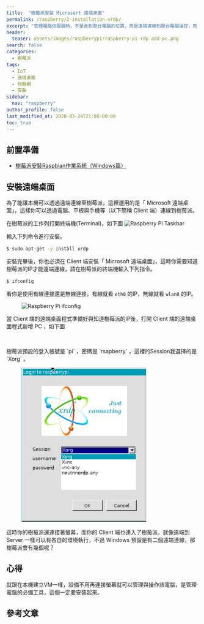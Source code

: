 ```yaml
---
title:  "樹莓派安裝 Microsort 遠端桌面"
permalink: /raspberry/2-installation-xrdp/
excerpt: "管理電腦伺服器時，不是走到那台電腦的位置，而是遠端連線到那台電腦操控，而 Microsoft 遠端桌面就是筆者日常管理常使用的工具之一。"
header:
  teaser: assets/images/raspberrypi/raspberry-pi-rdp-add-pc.png
search: false
categories: 
  - 樹莓派
tags:
  - IoT
  - 遠端桌面
  - 物聯網
  - 安裝
sidebar:
  nav: "raspberry"
author_profile: false
last_modified_at: 2020-03-24T21:00-00:00
toc: true
---
```

## 前置準備
* [樹莓派安裝Raspbian作業系統（Windows篇）](/raspberry/1-installation/)

## 安裝遠端桌面

為了能讓本機可以透過遠端連線至樹莓派，這裡選用的是「 Microsoft 遠端桌面」，這樣你可以透過電腦、平板與手機等（以下簡稱 Client 端）連線到樹莓派。 

在樹莓派的工作列打開終端機(Terminal)，如下圖
<img src="{{ '/assets/images/raspberrypi/raspberry-pi-taskbar.png' | relative_url }}" alt="Raspberry Pi Taskbar">

輸入下列命令進行安裝。

```bash
$ sudo apt-get -y install xrdp
```

安裝完畢後，你也必須在 Client 端安裝「 Microsoft 遠端桌面」，這時你需要知道樹莓派的IP才能遠端連線，請在樹莓派的終端機輸入下列指令。

```bash
$ ifconfig
```

看你是使用有線連接還是無線連接，有線就看 `eth0` 的IP，無線就看 `wlan0` 的IP。

<figure>
  <img src="{{ '/assets/images/raspberrypi/raspberry-pi-get-ipconfig.png' | relative_url }}" alt="Raspberry Pi ifconfig">
</figure>

當 Client 端的遠端桌面程式準備好與知道樹莓派的IP後，打開 Client 端的遠端桌面程式新增 PC ，如下圖
<figure>
  <img src="{{ '/assets/images/raspberrypi/raspberry-pi-rdp-add-pc.png' | relative_url }}" alt="">
</figure>
樹莓派預設的登入帳號是 `pi` ，密碼是 `rsapberry` ，這裡的Session我選擇的是 `Xorg` 。
<figure class="half">
  <a href="/assets/images/raspberrypi/raspberry-pi-rdp-login.png"><img src="/assets/images/raspberrypi/raspberry-pi-rdp-login.png"></a>
</figure>

這時你的樹莓派還連接著螢幕，而你的 Client 端也連入了樹莓派，就像遠端到 Server 一樣可以有各自的環境執行，不過 Windows 預設是有二個遠端連線，那樹莓派會有幾個呢？

## 心得
就跟在本機建立VM一樣，設備不用再連接螢幕就可以管理與操作該電腦，是管理電腦的必備工具，這個一定要安裝起來。


## 參考文章 ##
